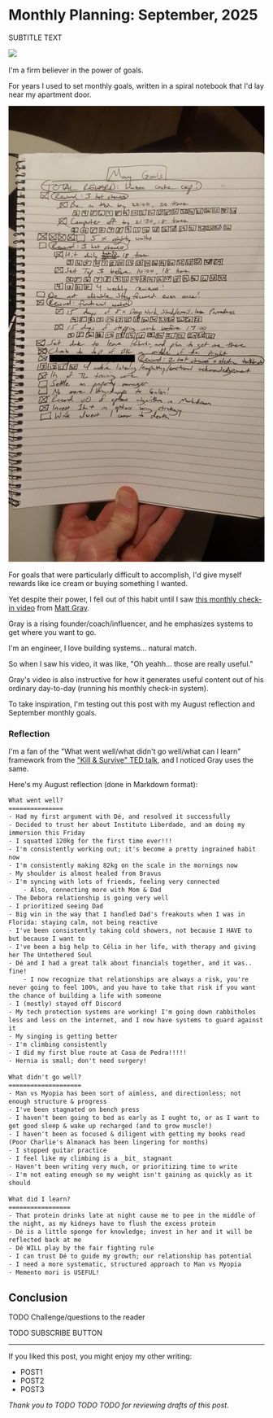 <!------------------------- REFERENCE LINKS BLOCK ----------------------------------->
[TODO]: some-link
<!----------------------- END REFERENCE LINKS BLOCK --------------------------------->

Monthly Planning: September, 2025
=========================
SUBTITLE TEXT

![](./images/image.png)

I'm a firm believer in the power of goals.

For years I used to set monthly goals, written in a spiral notebook that I'd lay near my apartment door.

![](./images/monthly-goals.jpeg)

For goals that were particularly difficult to accomplish, I'd give myself rewards like ice cream or buying something I wanted.

Yet despite their power, I fell out of this habit until I saw [this monthly check-in video](https://www.youtube.com/watch?v=yB06B07AtNU&ab_channel=MattGray) from [Matt Gray](https://www.instagram.com/matthgray/).

Gray is a rising founder/coach/influencer, and he emphasizes systems to get where you want to go.

I'm an engineer, I love building systems... natural match.

So when I saw his video, it was like, "Oh yeahh... those are really useful."

Gray's video is also instructive for how it generates useful content out of his ordinary day-to-day (running his monthly check-in system).

To take inspiration, I'm testing out this post with my August reflection and September monthly goals.

### Reflection
I'm a fan of the "What went well/what didn't go well/what can I learn" framework from the ["Kill & Survive" TED talk](https://youtu.be/rF5hDwZa7-0), and I noticed Gray uses the same.

Here's my August reflection (done in Markdown format):

```
What went well?
===============
- Had my first argument with Dé, and resolved it successfully
- Decided to trust her about Instituto Liberdade, and am doing my immersion this Friday
- I squatted 120kg for the first time ever!!!
- I'm consistently working out; it's become a pretty ingrained habit now
- I'm consistently making 82kg on the scale in the mornings now
- My shoulder is almost healed from Bravus
- I'm syncing with lots of friends, feeling very connected
    - Also, connecting more with Mom & Dad
- The Debora relationship is going very well
- I prioritized seeing Dad
- Big win in the way that I handled Dad's freakouts when I was in Florida: staying calm, not being reactive
- I've been consistently taking cold showers, not because I HAVE to but because I want to
- I've been a big help to Célia in her life, with therapy and giving her The Untethered Soul
- Dé and I had a great talk about financials together, and it was.. fine!
    - I now recognize that relationships are always a risk, you're never going to feel 100%, and you have to take that risk if you want the chance of building a life with someone
- I (mostly) stayed off Discord
- My tech protection systems are working! I'm going down rabbitholes less and less on the internet, and I now have systems to guard against it
- My singing is getting better
- I'm climbing consistently
- I did my first blue route at Casa de Pedra!!!!!
- Hernia is small; don't need surgery!

What didn't go well?
====================
- Man vs Myopia has been sort of aimless, and directionless; not enough structure & progress
- I've been stagnated on bench press
- I haven't been going to bed as early as I ought to, or as I want to get good sleep & wake up recharged (and to grow muscle!)
- I haven't been as focused & diligent with getting my books read (Poor Charlie's Almanack has been lingering for months)
- I stopped guitar practice
- I feel like my climbing is a _bit_ stagnant
- Haven't been writing very much, or prioritizing time to write
- I'm not eating enough so my weight isn't gaining as quickly as it should

What did I learn?
=================
- That protein drinks late at night cause me to pee in the middle of the night, as my kidneys have to flush the excess protein
- Dé is a little sponge for knowledge; invest in her and it will be reflected back at me
- Dé WILL play by the fair fighting rule
- I can trust Dé to guide my growth; our relationship has potential
- I need a more systematic, structured approach to Man vs Myopia
- Memento mori is USEFUL!
```



Conclusion
----------
TODO Challenge/questions to the reader

TODO SUBSCRIBE BUTTON

-----------

If you liked this post, you might enjoy my other writing:

- POST1
- POST2
- POST3

_Thank you to TODO TODO TODO for reviewing drafts of this post._

<!------------------ IG POST DESCRIPTION --------------------->
<!--
TODO

🐒 Full article at link in bio.
-->
